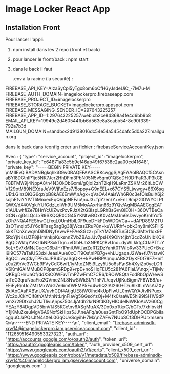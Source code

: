# Image Locker React App

## Installation Front

Pour lancer l'appli:

1. npm install dans les 2 repo (front et back)
2. pour lancer le front/back : npm start
3. dans le back il faut

    .env à la racine (la sécurité) :

FIREBASE_API_KEY=AIzaSyCpl5yTgx8om6oCfHGyJsdeUiC_-7M7u-M
FIREBASE_AUTH_DOMAIN=imagelockerpro.firebaseapp.com
FIREBASE_PROJECT_ID=imagelockerpro
FIREBASE_STORAGE_BUCKET=imagelockerpro.appspot.com
FIREBASE_MESSAGING_SENDER_ID=297643225257
FIREBASE_APP_ID=1:297643225257:web:cb2ce84368a4fe4d6bb9b8
EMAIL_API_KEY=19949c2d460544fbb6d563e8a3eabb54-8c90f339-792a7b3d
MAILGUN_DOMAIN=sandbox2d9138016dc54e54a5454dafc5d0a227.mailgun.org

dans le back dans /config créer un fichier :
firebaseServiceAccountKey.json

Avec :
{
  "type": "service_account",
  "project_id": "imagelockerpro",
  "private_key_id": "c64871a83c5b9ef46ab49f67538c2aa00cd41648",
  "private_key": "-----BEGIN PRIVATE KEY-----\nMIIEvQIBADANBgkqhkiG9w0BAQEFAASCBKcwggSjAgEAAoIBAQCf5CAsnaBYl8DG\nIP1jc5NK7Jcr2HhDFm3PbN05N5v5gm01QSoDH0DfFaR3JP3kCEF8BTMW9j4NppA8\n4N3OkObGxmi/g0jol2zhT2iqH9LaRmZSKMr26ItLbCWVf29ptM89NEXdaJeV9VjI\nEzs7/5oppy+G9nEEL+x67CYS5Ljwwgy+86X6sqUEtLGInzQiQG6qz/pB8kAE6EmW\nAgx+qVaOA4AaisWh6R0c3efOlsBuiX6j2scjhEfviYYIVTIiMnxexEqQVgpNFFao\nuJ3+fpYzen/Y+vEnL9mjzGlOWYCLPfQWX/dX40VgkiYUfGdzLdiWh9UM5MoAAxrh\n86z9YQv/AgMBAAECggEATz1AULwhfiZe7BHnYcUiZwxPcvRJzX2tGBIspLGRhBsG\nQlE0H+36OVTBeCaGCN+qjGsLQcLxR9SXQQR0CG45YKNtwBOxK0v4MsUm6sDwvyoK\nhYcf5zOh7NQA4FEShwGLfxqL0UmHblL0F9uoDHkFDsWDQVCa++dAPD8SM2TU3sOT\nqlp5JY6c1lTasg5agBg38jWcasZRuP8n+kuWURhf+obk3ny8mKSFHSokKTCnXnwq\nDiNDNyfVwwP+FAeSGzz+pTkYMZeIBTu/5ICjFJ3Mtv11qx9F5RoYjNKsUZF8jHrh\nkpKuksnnZVbZBAxJJv7psHX9ONt4jbY3cdZoUNIbKQKBgQDWktqYVKzIbNP3xkTk\n+vDibHJb3NPKQ1BvUno+dyWLkktgCUaPTf+Y5oL+Sv7xMNJCuqrG6bJHr1PmiUWU\nZeR12DzYahit0TWibRw33PUcC+BvzI9i9C577aTaIUS3dxlJeaslAu/e0cCIT9Os\nlPB7g+vhLUgaqaJ2Wa+fJ7NtawKBgQC+wqCkyTPFdcJPB451yaSgQK++kPwHBPAl\nquAB82DyKF0t79F7Hnifz0u2i9rVc3WCb9FVyCdC6wfL1yMtoZN5j9Lzy5U5o6sF\nSh4XyiZp0ycLCfIV6KmIGAIMMuBCP8pamSRDp9+rpE+noSHqFEU5c281fA6FiaLV\nqxj+TijMvQKBgDHnUaOf/ddXSC0WFavTmPZwFmC7CR6/bROW8QtaFodRbOpW/ewS\nTeG3qruNoaFio2QVmeZNL8NwSWkSf/Y1hF7L/cqvUjIKuBigm7F6WB8/u+EEiEyR\nUcZMzMxWdG7e6iimfWFMP5Fo4whQ2IAI260+Tzu9lkltLnWsAiZXy2klAoGAaFXB\nUX/uvhCDf4AtjgUE8tWOihd4kUpFIwUL0mVQYAJtvINPuxxWc2oJCkYCIf8thXMt\nNtLrjnFIaVg5GGsoYzOj+M4fx0/aaWE5hl99lSH1V9dPvmXr29DtxchJ2lJTlivu\npsZ50sJjAtdh2krN9fdKGyHIO4elNWKIoAcVz60CgYEAzY84DgpVD5bnVIJS5KCe\nv6ASgMtrAX/3Do0xpTtkxC/bGTx/7xhibvkHY1jKMuZxeuMgV6A9NxfSkHlps5JJ\neAFq/a0uesGntFbO91dUphOCDPGbiIacgquOJaPQsJtN4sXeL0GqOUvSqyihH7Mx\nZAFw7NUpSCf3DHPUrxmsemQ=\n-----END PRIVATE KEY-----\n",
  "client_email": "firebase-adminsdk-xrw14@imagelockerpro.iam.gserviceaccount.com",
  "client_id": "112659516490553327323",
  "auth_uri": "https://accounts.google.com/o/oauth2/auth",
  "token_uri": "https://oauth2.googleapis.com/token",
  "auth_provider_x509_cert_url": "https://www.googleapis.com/oauth2/v1/certs",
  "client_x509_cert_url": "https://www.googleapis.com/robot/v1/metadata/x509/firebase-adminsdk-xrw14%40imagelockerpro.iam.gserviceaccount.com",
  "universe_domain": "googleapis.com"
}